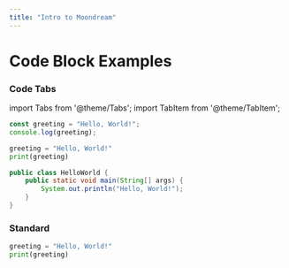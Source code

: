 ```yaml
---
title: "Intro to Moondream"
---
```


# Code Block Examples

### Code Tabs

import Tabs from '@theme/Tabs';
import TabItem from '@theme/TabItem';

<Tabs>
  <TabItem value="js" label="JavaScript" default>
  
  ```javascript
  const greeting = "Hello, World!";
  console.log(greeting);
  ```
  
  </TabItem>
  <TabItem value="py" label="Python">
  
  ```python
  greeting = "Hello, World!"
  print(greeting)
  ```
  
  </TabItem>
  <TabItem value="java" label="Java">
  
  ```java
  public class HelloWorld {
      public static void main(String[] args) {
          System.out.println("Hello, World!");
      }
  }
  ```
  
  </TabItem>
</Tabs>

### Standard

```python
greeting = "Hello, World!"
print(greeting)
```